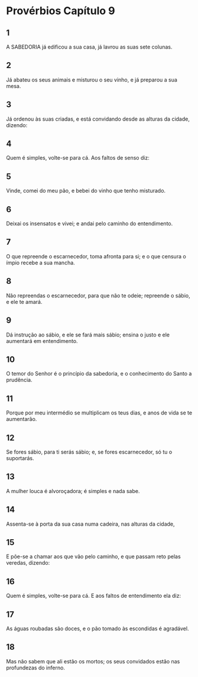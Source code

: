 # Provérbios Capítulo 9

## 1
A SABEDORIA já edificou a sua casa, já lavrou as suas sete colunas.

## 2
Já abateu os seus animais e misturou o seu vinho, e já preparou a sua mesa.

## 3
Já ordenou às suas criadas, e está convidando desde as alturas da cidade, dizendo:

## 4
Quem é simples, volte-se para cá. Aos faltos de senso diz:

## 5
Vinde, comei do meu pão, e bebei do vinho que tenho misturado.

## 6
Deixai os insensatos e vivei; e andai pelo caminho do entendimento.

## 7
O que repreende o escarnecedor, toma afronta para si; e o que censura o ímpio recebe a sua mancha.

## 8
Não repreendas o escarnecedor, para que não te odeie; repreende o sábio, e ele te amará.

## 9
Dá instrução ao sábio, e ele se fará mais sábio; ensina o justo e ele aumentará em entendimento.

## 10
O temor do Senhor é o princípio da sabedoria, e o conhecimento do Santo a prudência.

## 11
Porque por meu intermédio se multiplicam os teus dias, e anos de vida se te aumentarão.

## 12
Se fores sábio, para ti serás sábio; e, se fores escarnecedor, só tu o suportarás.

## 13
A mulher louca é alvoroçadora; é simples e nada sabe.

## 14
Assenta-se à porta da sua casa numa cadeira, nas alturas da cidade,

## 15
E põe-se a chamar aos que vão pelo caminho, e que passam reto pelas veredas, dizendo:

## 16
Quem é simples, volte-se para cá. E aos faltos de entendimento ela diz:

## 17
As águas roubadas são doces, e o pão tomado às escondidas é agradável.

## 18
Mas não sabem que ali estão os mortos; os seus convidados estão nas profundezas do inferno.


